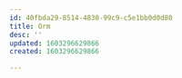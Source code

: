 ```yaml
---
id: 40fbda29-8514-4830-99c9-c5e1bb0d0d80
title: Orm
desc: ''
updated: 1603296629866
created: 1603296629866

---
```


